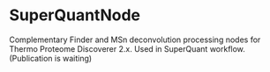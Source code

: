# SuperQuantNode
Complementary Finder and MSn deconvolution processing nodes for Thermo Proteome Discoverer 2.x.
Used in SuperQuant workflow.
(Publication is waiting)
